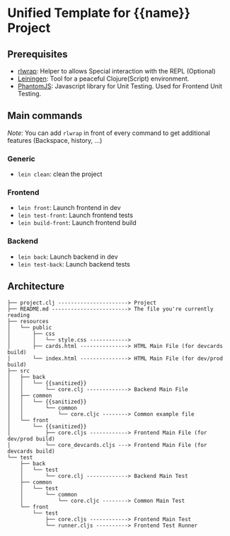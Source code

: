# Unified Template for {{name}} Project
## Prerequisites
- [rlwrap](https://github.com/hanslub42/rlwrap): Helper to allows Special interaction with the REPL (Optional)
- [Leiningen](https://leiningen.org): Tool for a peaceful Clojure(Script) environment.
- [PhantomJS](http://phantomjs.org): Javascript library for Unit Testing. Used for Frontend Unit Testing.

## Main commands
*Note*: You can add `rlwrap` in front of every command to get additional features (Backspace, history, ...)
### Generic
- `lein clean`: clean the project

### Frontend
- `lein front`: Launch frontend in dev
- `lein test-front`: Launch frontend tests
- `lein build-front`: Launch frontend build

### Backend
- `lein back`: Launch backend in dev
- `lein test-back`: Launch backend tests


## Architecture
```
├── project.clj ----------------------> Project
├── README.md ------------------------> The file you're currently reading
├── resources
│   └── public
│       ├── css
│       │   └── style.css ------------>
│       ├── cards.html ---------------> HTML Main File (for devcards build)
│       └── index.html ---------------> HTML Main File (for dev/prod build)
├── src
│   ├── back
│   │   └── {{sanitized}}
│   │       └── core.clj -------------> Backend Main File
│   ├── common
│   │   └── {{sanitized}}
│   │       └── common
│   │           └── core.cljc --------> Common example file
│   └── front
│       └── {{sanitized}}
│           ├── core.cljs ------------> Frontend Main File (for dev/prod build)
│           └── core_devcards.cljs ---> Frontend Main File (for devcards build)
└── test
    ├── back
    │   └── test
    │       └── core.clj -------------> Backend Main Test
    ├── common
    │   └── test
    │       └── common
    │           └── core.cljc --------> Common Main Test
    └── front
        └── test
            ├── core.cljs ------------> Frontend Main Test
            └── runner.cljs ----------> Frontend Test Runner
```
